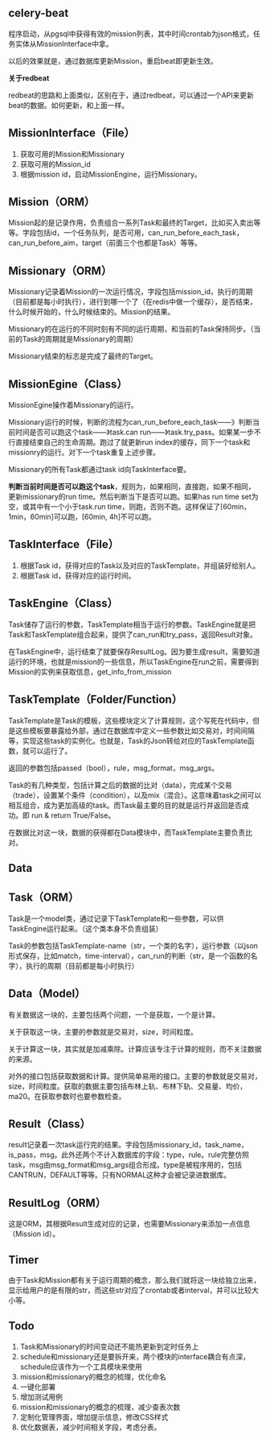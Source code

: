 ## celery-beat

程序启动，从pgsql中获得有效的mission列表，其中时间crontab为json格式，任务实体从MissionInterface中拿。

以后的效果就是，通过数据库更新Mission，重启beat即更新生效。

**关于redbeat**

redbeat的思路和上面类似，区别在于，通过redbeat，可以通过一个API来更新beat的数据。如何更新，和上面一样。

## MissionInterface（File）

1. 获取可用的Mission和Missionary
2. 获取可用的Mission_id
3. 根据mission id，启动MissionEngine，运行Missionary。

## Mission（ORM）

Mission起的是记录作用，负责组合一系列Task和最终的Target，比如买入卖出等等。字段包括id，一个任务队列，是否可用，can_run_before_each_task，can_run_before_aim，target（前面三个也都是Task）等等。

## Missionary（ORM）

Missionary记录着Mission的一次运行情况，字段包括mission_id，执行的周期（目前都是每小时执行），进行到哪一个了（在redis中做一个缓存），是否结束，什么时候开始的，什么时候结束的。Mission的结果。

Missionary的在运行的不同时刻有不同的运行周期，和当前的Task保持同步。（当前的Task的周期就是Missionary的周期）

Missionary结束的标志是完成了最终的Target。

## MissionEgine（Class）

MissionEgine操作着Missionary的运行。

Missionary运行的时候，判断的流程为can_run_before_each_task——》判断当前时间是否可以跑这个task——》task.can run——》task.try_pass。如果某一步不行直接结束自己的生命周期。跑过了就更新run index的缓存，同下一个task和missionry的运行。对下一个task重复上述步骤。

Missionary的所有Task都通过task id向TaskInterface要。

**判断当前时间是否可以跑这个task**，规则为，如果相同，直接跑，如果不相同，更新missionary的run time。然后判断当下是否可以跑。如果has run time set为空，或其中有一个小于task.run time，则跑，否则不跑。这样保证了[60min，1min，60min]可以跑，[60min, 4h]不可以跑。

## TaskInterface（File）

1. 根据Task id，获得对应的Task以及对应的TaskTemplate，并组装好给别人。
2. 根据Task id，获得对应的运行时间。

## TaskEngine（Class）

Task储存了运行的参数，TaskTemplate相当于运行的参数。TaskEngine就是把Task和TaskTemplate组合起来，提供了can_run和try_pass，返回Result对象。

在TaskEngine中，运行结束了就要保存ResultLog。因为要生成result，需要知道运行的环境，也就是mission的一些信息，所以TaskEngine在run之前，需要得到Mission的实例来获取信息，get_info_from_mission

## TaskTemplate（Folder/Function）

TaskTemplate是Task的模板，这些模块定义了计算规则，这个写死在代码中，但是这些模板要暴露给外部，通过在数据库中定义一些参数比如交易对，时间间隔等，实现这些task的实例化。也就是，Task的Json转给对应的TaskTemplate函数，就可以运行了。

返回的参数包括passed（bool），rule，msg_format，msg_args。

Task的有几种类型，包括计算之后的数据的比对（data），完成某个交易（trade），设置某个条件（condition），以及mix（混合）。这意味着task之间可以相互组合，成为更加高级的task。而Task最主要的目的就是运行并返回是否成功。即 run & return True/False。

在数据比对这一块，数据的获得都在Data模块中，而TaskTemplate主要负责比对。

## Data

## Task（ORM）

Task是一个model类，通过记录下TaskTemplate和一些参数，可以供TaskEngine运行起来。（这个类本身不负责组装）

Task的参数包括TaskTemplate-name（str，一个类的名字），运行参数（以json形式保存，比如match，time-interval），can_run的判断（str，是一个函数的名字），执行的周期（目前都是每小时执行）

## Data（Model）

有关数据这一块的，主要包括两个问题，一个是获取，一个是计算。

关于获取这一块，主要的参数就是交易对，size，时间粒度。

关于计算这一块，其实就是加减乘除。计算应该专注于计算的规则，而不关注数据的来源。

对外的接口包括获取数据和计算。提供简单易用的接口。主要的参数就是交易对，size，时间粒度。获取的数据主要包括布林上轨、布林下轨、交易量、均价，ma20。在获取参数时也要参数检查。

## Result（Class）

result记录着一次task运行完的结果。字段包括missionary_id，task_name，is_pass，msg。此外还两个不计入数据库的字段：type，rule。rule完整仿照task，msg由msg_format和msg_args组合形成。type是被程序用的，包括CANTRUN，DEFAULT等等。只有NORMAL这种才会被记录进数据库。

## ResultLog（ORM）

这是ORM，其根据Result生成对应的记录，也需要Missionary来添加一点信息（Mission id）。

## Timer

由于Task和Mission都有关于运行周期的概念，那么我们就将这一块给独立出来，显示给用户的是有限的str，而这些str对应了crontab或者interval，并可以比较大小等。

## Todo

1. Task和Missionary的时间变动还不能热更新到定时任务上
2. schedule和missionary还是要拆开来，两个模块的interface耦合有点深，schedule应该作为一个工具模块来使用
3. mission和missionary的概念的梳理，优化命名
4. 一键化部署
5. 增加测试用例
6. mission和missionary的概念的梳理，减少查表次数
7. 定制化管理界面，增加提示信息，修改CSS样式
8. 优化数据表，减少时间相关字段，考虑分表。